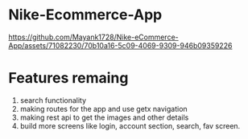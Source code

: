 # Nike-Ecommerce-App

https://github.com/Mayank1728/Nike-eCommerce-App/assets/71082230/70b10a16-5c09-4069-9309-946b09359226

# Features remaing
1. search functionality <br>
2. making routes for the app and use getx navigation <br>
3. making rest api to get the images and other details <br>
4. build more screens like login, account section, search, fav screen.

